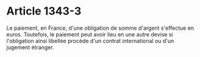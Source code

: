 # Article 1343-3

<p>Le paiement, en France, d'une obligation de somme d'argent s'effectue en euros. Toutefois, le paiement peut avoir lieu en une autre devise si l'obligation ainsi libellée procède d'un contrat international ou d'un jugement étranger.</p>